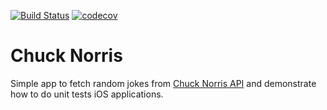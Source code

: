 [![Build Status](https://www.bitrise.io/app/373bbbf556c871e2/status.svg?token=adSxoO7WAetl6Co51RCFFw&branch=master)](https://www.bitrise.io/app/373bbbf556c871e2)
[![codecov](https://codecov.io/gh/amadeu01/Chuck-Norris-Jokes/branch/master/graph/badge.svg)](https://codecov.io/gh/amadeu01/Chuck-Norris-Jokes)

Chuck Norris
==

Simple app to fetch random jokes from [Chuck Norris API](https://api.chucknorris.io/) and demonstrate how to do unit tests iOS applications.
